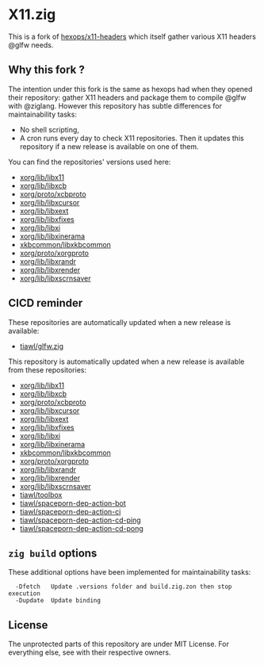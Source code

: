 # X11.zig

This is a fork of [hexops/x11-headers](https://github.com/hexops/x11-headers) which itself gather various X11 headers @glfw needs.

## Why this fork ?

The intention under this fork is the same as hexops had when they opened their repository: gather X11 headers and package them to compile @glfw with @ziglang.
However this repository has subtle differences for maintainability tasks:
* No shell scripting,
* A cron runs every day to check X11 repositories. Then it updates this repository if a new release is available on one of them.

You can find the repositories' versions used here:
* [xorg/lib/libx11](https://github.com/tiawl/X11.zig/blob/trunk/.versions/X11)
* [xorg/lib/libxcb](https://github.com/tiawl/X11.zig/blob/trunk/.versions/xcb)
* [xorg/proto/xcbproto](https://github.com/tiawl/X11.zig/blob/trunk/.versions/xcbproto)
* [xorg/lib/libxcursor](https://github.com/tiawl/X11.zig/blob/trunk/.versions/Xcursor)
* [xorg/lib/libxext](https://github.com/tiawl/X11.zig/blob/trunk/.versions/Xext)
* [xorg/lib/libxfixes](https://github.com/tiawl/X11.zig/blob/trunk/.versions/Xfixes)
* [xorg/lib/libxi](https://github.com/tiawl/X11.zig/blob/trunk/.versions/Xi)
* [xorg/lib/libxinerama](https://github.com/tiawl/X11.zig/blob/trunk/.versions/Xinerama)
* [xkbcommon/libxkbcommon](https://github.com/tiawl/X11.zig/blob/trunk/.versions/xkbcommon)
* [xorg/proto/xorgproto](https://github.com/tiawl/X11.zig/blob/trunk/.versions/xorgproto)
* [xorg/lib/libxrandr](https://github.com/tiawl/X11.zig/blob/trunk/.versions/Xrandr)
* [xorg/lib/libxrender](https://github.com/tiawl/X11.zig/blob/trunk/.versions/Xrender)
* [xorg/lib/libxscrnsaver](https://github.com/tiawl/X11.zig/blob/trunk/.versions/XScrnSaver)

## CICD reminder

These repositories are automatically updated when a new release is available:
* [tiawl/glfw.zig](https://github.com/tiawl/glfw.zig)

This repository is automatically updated when a new release is available from these repositories:
* [xorg/lib/libx11](https://gitlab.freedesktop.org/xorg/lib/libx11)
* [xorg/lib/libxcb](https://gitlab.freedesktop.org/xorg/lib/libxcb)
* [xorg/proto/xcbproto](https://gitlab.freedesktop.org/xorg/proto/xcbproto)
* [xorg/lib/libxcursor](https://gitlab.freedesktop.org/xorg/lib/libxcursor)
* [xorg/lib/libxext](https://gitlab.freedesktop.org/xorg/lib/libxext)
* [xorg/lib/libxfixes](https://gitlab.freedesktop.org/xorg/lib/libxfixes)
* [xorg/lib/libxi](https://gitlab.freedesktop.org/xorg/lib/libxi)
* [xorg/lib/libxinerama](https://gitlab.freedesktop.org/xorg/lib/libxinerama)
* [xkbcommon/libxkbcommon](https://gitlab.freedesktop.org/xkbcommon/libxkbcommon)
* [xorg/proto/xorgproto](https://gitlab.freedesktop.org/xorg/proto/xorgproto)
* [xorg/lib/libxrandr](https://gitlab.freedesktop.org/xorg/lib/libxrandr)
* [xorg/lib/libxrender](https://gitlab.freedesktop.org/xorg/lib/libxrender)
* [xorg/lib/libxscrnsaver](https://gitlab.freedesktop.org/xorg/lib/libxscrnsaver)
* [tiawl/toolbox](https://github.com/tiawl/toolbox)
* [tiawl/spaceporn-dep-action-bot](https://github.com/tiawl/spaceporn-dep-action-bot)
* [tiawl/spaceporn-dep-action-ci](https://github.com/tiawl/spaceporn-dep-action-ci)
* [tiawl/spaceporn-dep-action-cd-ping](https://github.com/tiawl/spaceporn-dep-action-cd-ping)
* [tiawl/spaceporn-dep-action-cd-pong](https://github.com/tiawl/spaceporn-dep-action-cd-pong)

## `zig build` options

These additional options have been implemented for maintainability tasks:
```
  -Dfetch   Update .versions folder and build.zig.zon then stop execution
  -Dupdate  Update binding
```

## License

The unprotected parts of this repository are under MIT License. For everything else, see with their respective owners.
